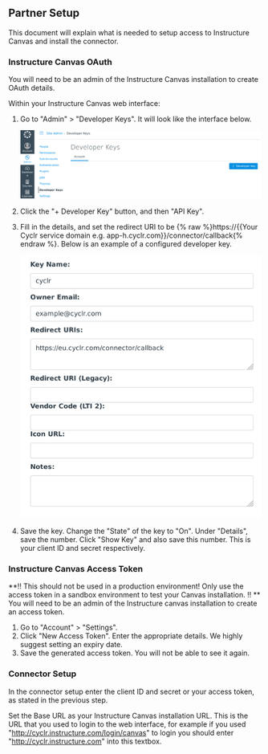 
## Partner Setup ##

This document will explain what is needed to setup access to Instructure Canvas and install the connector.

### Instructure Canvas OAuth ###

You will need to be an admin of the Instructure Canvas installation to create OAuth details.

Within your Instructure Canvas web interface:

1. Go to "Admin" > "Developer Keys". It will look like the interface below.

    ![](./images/canvas-developer-keys.png)
2. Click the "+ Developer Key" button, and then "API Key".
3. Fill in the details, and set the redirect URI to be {% raw %}https://{{Your Cyclr service domain e.g. app-h.cyclr.com}}/connector/callback{% endraw %}. Below is an example of a configured developer key.
    
    ![](./images/canvas-api-key.png)
4. Save the key. Change the "State" of the key to "On". Under "Details", save the number. Click "Show Key" and also save this number. This is your client ID and secret respectively.

### Instructure Canvas Access Token ###

**!! This should not be used in a production environment! Only use the access token in a sandbox environment to test your Canvas installation. !! **
You will need to be an admin of the Instructure canvas installation to create an access token.

1. Go to "Account" > "Settings".
2. Click "New Access Token". Enter the appropriate details. We highly suggest setting an expiry date.
3. Save the generated access token. You will not be able to see it again.


### Connector Setup ###
 In the connector setup enter the client ID and secret or your access token, as stated in the previous step.
 
 Set the Base URL as your Instructure Canvas installation URL. This is the URL that you used to login to the web interface, for example if you used "http://cyclr.instructure.com/login/canvas" to login you should enter "http://cyclr.instructure.com" into this textbox. 
